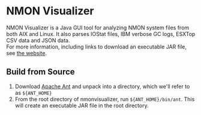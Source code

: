 # NMON Visualizer

NMON Visualizer is a Java GUI tool for analyzing NMON system files from both AIX and Linux. It also parses IOStat files, IBM verbose GC logs, ESXTop CSV data and JSON data.  
For more information, including links to download an executable JAR file, see [the website](http://nmonvisualizer.github.io/nmonvisualizer/).

## Build from Source
1. Download [Apache Ant](http://ant.apache.org/bindownload.cgi) and unpack into a directory, which we'll refer to as `${ANT_HOME}`
2. From the root directory of nmonvisualizer, run `${ANT_HOME}/bin/ant`. This will create an executable JAR file in the root directory.
